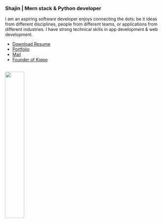 
### Shajin | Mern stack & Python developer

I am an aspiring software developer enjoys connecting the dots: be it ideas from different disciplines, people from different teams, or applications from different industries. I have strong technical skills in app development & web development.


* [Download Resume](https://#)
* [Portfolio](http://shajin.me/)
* [Mail](mailto:shajin.sha10@gamil.com)
* [Founder of Kiqpo](http://kiqpo.software/)
<br/>

<img width="35%" src='https://shajin.me/images/project/project-2.svg' />

## 
